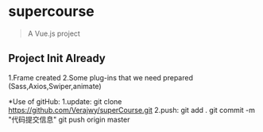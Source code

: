 # supercourse

> A Vue.js project

## Project Init Already
1.Frame created 
2.Some plug-ins that we need prepared (Sass,Axios,Swiper,animate)


*Use of gitHub:
1.update:
	git clone https://github.com/Verajwy/superCourse.git
2.push:
	git add .
	git commit -m "代码提交信息"
	git push origin master
